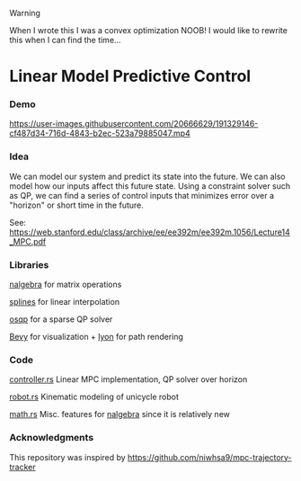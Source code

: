 > [!WARNING]  
> When I wrote this I was a convex optimization NOOB! I would like to rewrite this when I can find the time...

# Linear Model Predictive Control

### Demo

https://user-images.githubusercontent.com/20666629/191329146-cf487d34-716d-4843-b2ec-523a79885047.mp4

### Idea

We can model our system and predict its state into the future.
We can also model how our inputs affect this future state.
Using a constraint solver such as QP, we can find a series of control inputs that minimizes error over a "horizon" or short time in the future.

See: https://web.stanford.edu/class/archive/ee/ee392m/ee392m.1056/Lecture14_MPC.pdf

### Libraries

[nalgebra](https://nalgebra.org/) for matrix operations

[splines](https://docs.rs/splines/latest/splines/) for linear interpolation

[osqp](https://docs.rs/osqp/latest/osqp/) for a sparse QP solver

[Bevy](https://bevyengine.org/) for visualization + [lyon](https://github.com/Nilirad/bevy_prototype_lyon) for path rendering

### Code

[controller.rs](./src/controller.rs) Linear MPC implementation, QP solver over horizon

[robot.rs](./src/robot.rs) Kinematic modeling of unicycle robot

[math.rs](./src/math.rs) Misc. features for [nalgebra](https://nalgebra.org/) since it is relatively new

### Acknowledgments 

This repository was inspired by https://github.com/niwhsa9/mpc-trajectory-tracker
